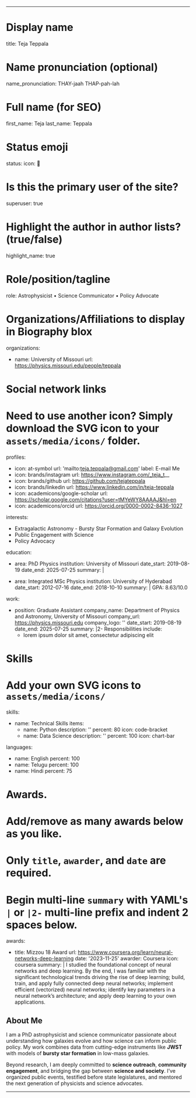 ---
# Display name
title: Teja Teppala

# Name pronunciation (optional)
name_pronunciation: THAY-jaah THAP-pah-lah

# Full name (for SEO)
first_name: Teja
last_name: Teppala

# Status emoji
status:
  icon: 🔭

# Is this the primary user of the site?
superuser: true

# Highlight the author in author lists? (true/false)
highlight_name: true

# Role/position/tagline
role: Astrophysicist • Science Communicator • Policy Advocate

# Organizations/Affiliations to display in Biography blox
organizations:
  - name: University of Missouri
    url: https://physics.missouri.edu/people/teppala

# Social network links
# Need to use another icon? Simply download the SVG icon to your `assets/media/icons/` folder.
profiles:
  - icon: at-symbol
    url: 'mailto:teja.teppala@gmail.com'
    label: E-mail Me
  - icon: brands/instagram
    url: https://www.instagram.com/_teja_t__
  - icon: brands/github
    url: https://github.com/tejateppala
  - icon: brands/linkedin
    url: https://www.linkedin.com/in/teja-teppala
  - icon: academicons/google-scholar
    url: https://scholar.google.com/citations?user=tMYeWY8AAAAJ&hl=en
  - icon: academicons/orcid
    url: https://orcid.org/0000-0002-8436-1027

interests:
  - Extragalactic Astronomy - Bursty Star Formation and Galaxy Evolution
  - Public Engagement with Science
  - Policy Advocacy

education:
  - area: PhD Physics
    institution: University of Missouri
    date_start: 2019-08-19
    date_end: 2025-07-25
    summary: |
      
   
  - area: Integrated MSc Physics
    institution: University of Hyderabad
    date_start: 2012-07-16
    date_end: 2018-10-10
    summary: |
      GPA: 8.63/10.0
  
work:
  - position: Graduate Assistant
    company_name: Department of Physics and Astronomy, University of Missouri
    company_url: https://physics.missouri.edu
    company_logo: ''
    date_start: 2019-08-19
    date_end: 2025-07-25
    summary: |2-
      Responsibilities include:
      - lorem ipsum dolor sit amet, consectetur adipiscing elit
  

# Skills
# Add your own SVG icons to `assets/media/icons/`
skills:
  - name: Technical Skills
    items:
      - name: Python
        description: ''
        percent: 80
        icon: code-bracket
      - name: Data Science
        description: ''
        percent: 100
        icon: chart-bar
  

languages:
  - name: English
    percent: 100
  - name: Telugu
    percent: 100
  - name: Hindi
    percent: 75

# Awards.
#   Add/remove as many awards below as you like.
#   Only `title`, `awarder`, and `date` are required.
#   Begin multi-line `summary` with YAML's `|` or `|2-` multi-line prefix and indent 2 spaces below.
awards:
  - title: Mizzou 18 Award
    url: https://www.coursera.org/learn/neural-networks-deep-learning
    date: '2023-11-25'
    awarder: Coursera
    icon: coursera
    summary: |
      I studied the foundational concept of neural networks and deep learning. By the end, I was familiar with the significant technological trends driving the rise of deep learning; build, train, and apply fully connected deep neural networks; implement efficient (vectorized) neural networks; identify key parameters in a neural network’s architecture; and apply deep learning to your own applications.
  

## About Me

I am a PhD astrophysicist and science communicator passionate about understanding how galaxies evolve and how science can inform public policy. My work combines data from cutting-edge instruments like **JWST** with models of **bursty star formation** in low-mass galaxies.

Beyond research, I am deeply committed to **science outreach**, **community engagement**, and bridging the gap between **science and society**. I’ve organized public events, testified before state legislatures, and mentored the next generation of physicists and science advocates.
___
